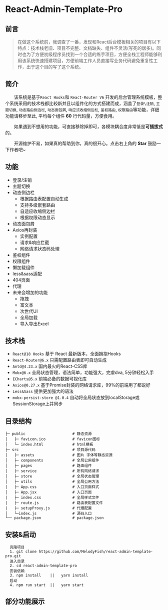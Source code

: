 # React-Admin-Template-Pro
## 前言
> 在做这个系统前，我调查了一番，发现和React后台模板相关的项目有以下特点：技术栈老旧、项目不完整、文档缺失、组件不灵活(写死的居多)。同时也为了方便初级程序员找到一个合适的练手项目，方便全栈工程师能够利用该系统快速搭建项目，方便前端工作人员直接写业务代码避免重复性工作，出于这个目的写了这个系统。
## 简介
&emsp;&emsp;该系统是基于`React Hooks`和 `React-Router V6` 开发的后台管理系统模板，整个系统采用的技术栈都比较新并且以组件化的方式搭建而成，涵盖了`登录\注销`, `主题切换`, `动态路由侧边栏`, `动态面包屑`, `响应式收缩侧边栏`, `鉴权路由`, `权限路由`等功能，详细功能请移步至此, 平均每个组件 **60** 行代码量，方便食用。

&emsp;&emsp;如果遇到不想用的功能，可直接移除掉即可，各模块耦合度非常低是**可插拔式**的。

&emsp;&emsp;开源维护不易，如果真的帮助到你，真的很开心。点击右上角的 **Star** 鼓励一下作者吧~
## 功能
- 登录/注销
- 主题切换
- 动态侧边栏
  - 根据路由表配置自动生成
  - 支持多级嵌套路由
  - 自适应收缩侧边栏
  - 根据权限动态显示
- 动态面包屑
- Axios再封装
  - 实例配置
  - 请求&响应拦截
  - 网络请求状态码处理
- 鉴权组件
- 权限组件
- 懒加载组件
- less&sass适配
- 404页面
- 代理
- 未来会增加的功能
  - 拖拽
  - 富文本
  - 次世代UI
  - 全局加载
  - 导入导出Excel

## 技术栈
- `React@18 Hooks` 基于 React 最新版本，全面拥抱Hooks
- `React-Router@6.x` 只需配置路由表即可自动生成
- `Antd@4.23.x` 国内最火的React-CSS库
- `Mobx@6.x` 全局状态管理，语法简单，功能强大，完虐dva, 5分钟轻松入手
- `ECharts@5.x` 前端必备的数据可视化库
- `Axios@0.27.x` 基于Promise封装的网络请求库，99%的前端用了都说好
- `Less&Sass` 提供更加强大的语法
- `mobx-persist-store @1.0.4` 自动将全局状态放到localStorage或SessionStorage上并同步

## 目录结构
```
├─ public                     # 静态资源
│   ├─ favicon.ico            # favicon图标
│   └─ index.html             # html模板
├─ src                        # 项目源代码
│   ├─ assets                 # 图片 字体等静态资源
│   ├─ components             # 全局公用组件
│   ├─ pages                  # 路由组件
│   ├─ service                # 所有网络请求
│   ├─ store                  # 全局状态管理
│   ├─ utils                  # 全局公用方法
|   ├─ App.css                # 入口页面样式
│   ├─ App.jsx                # 入口页面
|   ├─ index.css              # 全局样式文件
|   ├─ route.js               # 路由表配置文件
|   ├─ setupProxy.js          # 代理配置
│   └─index.js                # 源码入口
└── package.json              # package.json
```
## 安装&启动
```
  克隆项目
  1. git clone https://github.com/MelodyFish/react-admin-template-pro.git
  进入目录
  2. cd react-admin-template-pro
  安装依赖
  3. npm install    ||   yarn install
  启动
  4. npm run start  ||   yarn start
```
## 部分功能展示



